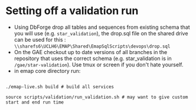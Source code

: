 # Setting off a validation run

- Using DbForge drop all tables and sequences from existing schema that you will use (e.g. `star_validation`),
the drop.sql file on the shared drive can be used for this :
`\\sharefs6\UCLH6\EMAP\Shared\EmapSqlScripts\devops\drop.sql`
- On the GAE checkout up to date versions of all branches in the repository that uses the correct schema
(e.g. star_validation is in `/gae/star-validation`). Use tmux or screen if you don't hate yourself.
- in emap core directory run:

```shell script

./emap-live.sh build # build all services

source scripts/validation/run_validation.sh # may want to give custom start and end run time

```